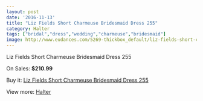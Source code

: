 ```yaml
---
layout: post
date: '2016-11-13'
title: "Liz Fields Short Charmeuse Bridesmaid Dress 255"
category: Halter
tags: ["bridal","dress","wedding","charmeuse","bridesmaid"]
image: http://www.eudances.com/5269-thickbox_default/liz-fields-short-charmeuse-bridesmaid-dress-255.jpg
---
```

Liz Fields Short Charmeuse Bridesmaid Dress 255

On Sales: **$210.99**
<a href="https://www.eudances.com/en/halter/1777-liz-fields-short-charmeuse-bridesmaid-dress-255.html"><amp-img layout="responsive" width="600" height="600" src="//www.eudances.com/5269-thickbox_default/liz-fields-short-charmeuse-bridesmaid-dress-255.jpg" alt="Liz Fields Short Charmeuse Bridesmaid Dress 255 0" /></a>
<a href="https://www.eudances.com/en/halter/1777-liz-fields-short-charmeuse-bridesmaid-dress-255.html"><amp-img layout="responsive" width="600" height="600" src="//www.eudances.com/5270-thickbox_default/liz-fields-short-charmeuse-bridesmaid-dress-255.jpg" alt="Liz Fields Short Charmeuse Bridesmaid Dress 255 1" /></a>

Buy it: [Liz Fields Short Charmeuse Bridesmaid Dress 255](https://www.eudances.com/en/halter/1777-liz-fields-short-charmeuse-bridesmaid-dress-255.html "Liz Fields Short Charmeuse Bridesmaid Dress 255")

View more: [Halter](https://www.eudances.com/en/19-halter "Halter")